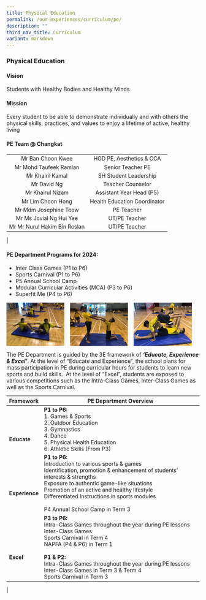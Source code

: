 ```yaml
---
title: Physical Education
permalink: /our-experiences/curriculum/pe/
description: ""
third_nav_title: Curriculum
variant: markdown
---
```

### **Physical Education**
#### **Vision**
Students with Healthy Bodies and Healthy Minds

#### **Mission**
Every student to be able to demonstrate individually and with others the physical skills, practices, and values to enjoy a lifetime of active, healthy living

#### **PE Team @ Changkat**

|  |  |
|:---:|:---:|
| Mr Ban Choon Kwee | HOD PE, Aesthetics &amp; CCA |
| Mr Mohd Taufeek Ramlan | Senior Teacher PE |
| Mr Khairil Kamal | SH Student Leadership |
| Mr David Ng | Teacher Counselor |
| Mr Khairul Nizam  | Assistant Year Head (P5) |
| Mr Lim Choon Hong | Health Education Coordinator |
| Mr Mdm Josephine Teow | PE Teacher |
| Mr Ms Jovial Ng Hui Yee | UT/PE Teacher |
| Mr Mr Nurul Hakim Bin Roslan | UT/PE Teacher |
|

#### **PE Department Programs for 2024:**
* Inter Class Games (P1 to P6)
* Sports Carnival (P1 to P6)
* P5 Annual School Camp
* Modular Curricular Activities (MCA) (P3 to P6)
* Superfit Me (P4 to P6)

<img src="/images/OurExperiences/Curriculum/PE/pe1.jpg" style="width:30%;margin-right:15px;" align="left">
<img src="/images/OurExperiences/Curriculum/PE/pe2.jpg" style="width:30%;margin-right:15px;" align="left">
<img src="/images/OurExperiences/Curriculum/PE/pe3.jpg" style="width:30%;margin-right:15px;" align="left">

<br clear="left">

The PE Department is guided by the 3E framework of&nbsp;**_‘Educate, Experience &amp; Excel’_**.&nbsp;At the level of “Educate and Experience”, the school plans for mass participation in PE during curricular hours for students to learn new sports and build skills.&nbsp; At the level of “Excel”, students are exposed to various competitions such as the Intra-Class Games, Inter-Class Games as well as the Sports Carnival.

| Framework | PE Department Overview |
|---|---|
| <br><br><br>**Educate** | **P1 to P6:**<br>1. Games &amp; Sports<br>2. Outdoor Education<br>3. Gymnastics<br>4. Dance<br>5. Physical Health Education<br>6. Athletic Skills (From P3) |
| <br><br><br>**Experience** | **P1 to P6:**<br>Introduction to various sports &amp; games<br>Identification, promotion &amp; enhancement of students’ interests &amp; strengths<br>Exposure to authentic game-like situations<br>Promotion of an active and healthy lifestyle<br>Differentiated Instructions in sports modules<br><br>P4 Annual School Camp in Term 3<br>  |
| <br><br><br>**Excel** | **P3 to P6:**<br>Intra-Class Games throughout the year during PE lessons<br>Inter-Class Games<br>Sports Carnival in Term 4<br>NAPFA (P4 &amp; P6) in Term 1<br><br>**P1 &amp; P2:**<br>Intra-Class Games throughout the year during PE lessons<br>Inter-Class Games in Term 3 &amp; Term 4<br>Sports Carnival in Term 3<br> |
|
